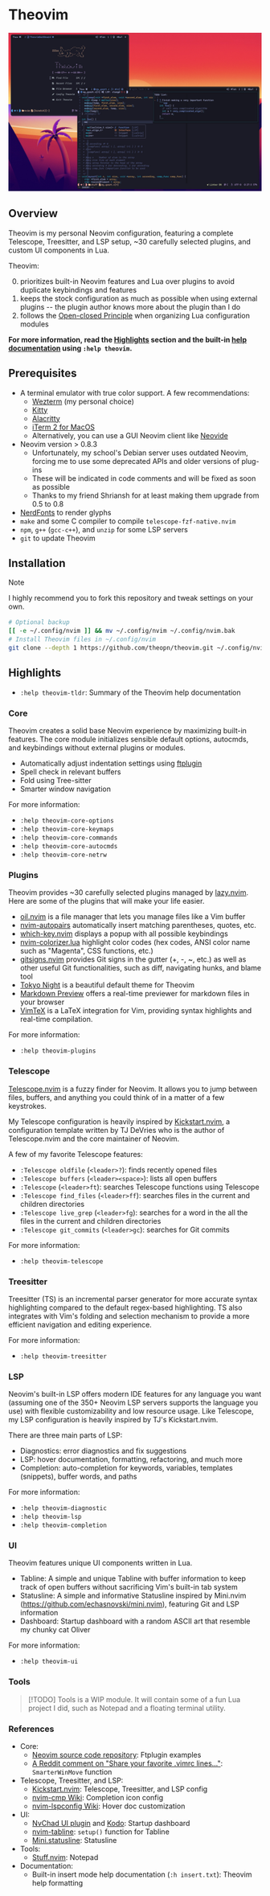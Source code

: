 # Theovim

![theovim-banner](./assets/theovim-banner.jpg)

## Overview

Theovim is my personal Neovim configuration, featuring a complete Telescope, Treesitter, and LSP setup, ~30 carefully selected plugins, and custom UI components in Lua.

Theovim:

0. prioritizes built-in Neovim features and Lua over plugins to avoid duplicate keybindings and features
0. keeps the stock configuration as much as possible when using external plugins -- the plugin author knows more about the plugin than I do
0. follows the [Open-closed Principle](https://en.wikipedia.org/wiki/Open-closed_principle) when organizing Lua configuration modules

**For more information, read the [Highlights](#highlights) section and the built-in [help documentation](./doc/theovim.txt) using `:help theovim`.**

## Prerequisites

- A terminal emulator with true color support. A few recommendations:
    - [Wezterm](https://wezfurlong.org/wezterm/) (my personal choice)
    - [Kitty](https://sw.kovidgoyal.net/kitty/)
    - [Alacritty](https://alacritty.org/)
    - [iTerm 2 for MacOS](https://iterm2.com/)
    - Alternatively, you can use a GUI Neovim client like [Neovide](https://neovide.dev/)
- Neovim version > 0.8.3
    - Unfortunately, my school's Debian server uses outdated Neovim, forcing me to use some deprecated APIs and older versions of plug-ins
    - These will be indicated in code comments and will be fixed as soon as possible
    - Thanks to my friend Shriansh for at least making them upgrade from 0.5 to 0.8
- [NerdFonts](https://www.nerdfonts.com/font-downloads) to render glyphs
- `make` and some C compiler to compile `telescope-fzf-native.nvim`
- `npm`, `g++` (`gcc-c++`), and `unzip` for some LSP servers
- `git` to update Theovim

## Installation

> [!NOTE]
> I highly recommend you to fork this repository and tweak settings on your own.

```bash
# Optional backup
[[ -e ~/.config/nvim ]] && mv ~/.config/nvim ~/.config/nvim.bak
# Install Theovim files in ~/.config/nvim
git clone --depth 1 https://github.com/theopn/theovim.git ~/.config/nvim
```

## Highlights

- `:help theovim-tldr`: Summary of the Theovim help documentation

### Core

Theovim creates a solid base Neovim experience by maximizing built-in features.
The core module initializes sensible default options, autocmds, and keybindings without external plugins or modules.

- Automatically adjust indentation settings using [ftplugin](./after/ftplugin/)
- Spell check in relevant buffers
- Fold using Tree-sitter
- Smarter window navigation

For more information:

- `:help theovim-core-options`
- `:help theovim-core-keymaps`
- `:help theovim-core-commands`
- `:help theovim-core-autocmds`
- `:help theovim-core-netrw`

### Plugins

Theovim provides ~30 carefully selected plugins managed by [lazy.nvim](https://github.com/folke/lazy.nvim).
Here are some of the plugins that will make your life easier.

- [oil.nvim](https://github.com/stevearc/oil.nvim) is a file manager that lets you manage files like a Vim buffer
- [nvim-autopairs](https://github.com/windwp/nvim-autopairs) automatically insert matching parentheses, quotes, etc.
- [which-key.nvim](https://github.com/folke/which-key.nvim) displays a popup with all possible keybindings
- [nvim-colorizer.lua](https://github.com/NvChad/nvim-colorizer.lua) highlight color codes (hex codes, ANSI color name such as "Magenta", CSS functions, etc.)
- [gitsigns.nvim](https://github.com/lewis6991/gitsigns.nvim) provides Git signs in the gutter (+, -, ~, etc.) as well as other useful Git functionalities, such as diff, navigating hunks, and blame tool
- [Tokyo Night](https://github.com/folke/tokyonight.nvim) is a beautiful default theme for Theovim
- [Markdown Preview](https://github.com/iamcco/markdown-preview.nvim) offers a real-time previewer for markdown files in your browser
- [VimTeX](https://github.com/lervag/vimtex) is a LaTeX integration for Vim, providing syntax highlights and real-time compilation.

For more information:

- `:help theovim-plugins`

### Telescope

[Telescope.nvim](https://github.com/nvim-telescope/telescope.nvim) is a fuzzy finder for Neovim.
It allows you to jump between files, buffers, and anything you could think of in a matter of a few keystrokes.

My Telescope configuration is heavily inspired by [Kickstart.nvim](https://github.com/nvim-lua/kickstart.nvim),
a configuration template written by TJ DeVries who is the author of Telescope.nvim and the core maintainer of Neovim.

A few of my favorite Telescope features:

- `:Telescope oldfile` (`<leader>?`): finds recently opened files
- `:Telescope buffers` (`<leader><space>`): lists all open buffers
- `:Telescope` (`<leader>ft`): searches Telescope functions using Telescope
- `:Telescope find_files` (`<leader>ff`): searches files in the current and children directories
- `:Telescope live_grep` (`<leader>fg`): searches for a word in the all the files in the current and children directories
- `:Telescope git_commits` (`<leader>gc`): searches for Git commits

For more information:

- `:help theovim-telescope`

### Treesitter

Treesitter (TS) is an incremental parser generator for more accurate syntax highlighting compared to the default regex-based highlighting.
TS also integrates with Vim's folding and selection mechanism to provide a more efficient navigation and editing experience.

For more information:

- `:help theovim-treesitter`

### LSP

Neovim's built-in LSP offers modern IDE features for any language you want (assuming one of the 350+ Neovim LSP servers supports the language you use) with flexible customizability and low resource usage.
Like Telescope, my LSP configuration is heavily inspired by TJ's Kickstart.nvim.

There are three main parts of LSP:

- Diagnostics: error diagnostics and fix suggestions
- LSP: hover documentation, formatting, refactoring, and much more
- Completion: auto-completion for keywords, variables, templates (snippets), buffer words, and paths

For more information:

- `:help theovim-diagnostic`
- `:help theovim-lsp`
- `:help theovim-completion`

### UI

Theovim features unique UI components written in Lua.

- Tabline: A simple and unique Tabline with buffer information to keep track of open buffers without sacrificing Vim's built-in tab system
- Statusline: A simple and informative Statusline inspired by Mini.nvim (https://github.com/echasnovski/mini.nvim), featuring Git and LSP information
- Dashboard: Startup dashboard with a random ASCII art that resemble my chunky cat Oliver

For more information:

- `:help theovim-ui`

### Tools

> [!TODO]
> Tools is a WIP module. It will contain some of a fun Lua project I did, such as Notepad and a floating terminal utility.

### References

- Core:
    - [Neovim source code repository](https://github.com/neovim/neovim/tree/master/runtime/ftplugin): Ftplugin examples
    - [A Reddit comment on "Share your favorite .vimrc lines..."](https://www.reddit.com/r/vim/comments/166a3ij/comment/jyivcnl/?utm_source=share&utm_medium=web2x&context=3): `SmarterWinMove` function
- Telescope, Treesitter, and LSP:
    - [Kickstart.nvim](https://github.com/nvim-lua/kickstart.nvim): Telescope, Treesitter, and LSP config
    - [nvim-cmp Wiki](https://github.com/hrsh7th/nvim-cmp/wiki/Menu-Appearance#basic-customisations): Completion icon config
    - [nvim-lspconfig Wiki](https://github.com/neovim/nvim-lspconfig/wiki/UI-Customization#borders): Hover doc customization
- UI:
    - [NvChad UI plugin](https://github.com/NvChad/ui) and [Kodo](https://github.com/chadcat7/kodo/blob/4513340fb87146a3ed5fde55075b991b6eb550b5/lua/ui/dash/init.lua): Startup dashboard
    - [nvim-tabline](https://github.com/crispgm/nvim-tabline): `setup()` function for Tabline
    - [Mini.statusline](https://github.com/echasnovski/mini.statusline): Statusline
- Tools:
    - [Stuff.nvim](https://github.com/tamton-aquib/stuff.nvim): Notepad
- Documentation:
    - Built-in insert mode help documentation (`:h insert.txt`): Theovim help formatting

